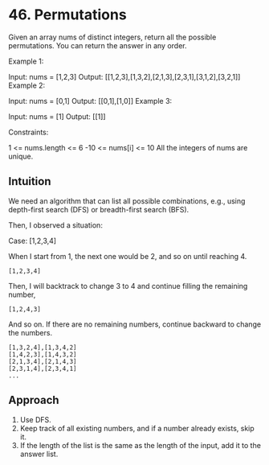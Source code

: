# 46. Permutations

Given an array nums of distinct integers, return all the possible permutations. You can return the answer in any order.

Example 1:

Input: nums = [1,2,3]
Output: [[1,2,3],[1,3,2],[2,1,3],[2,3,1],[3,1,2],[3,2,1]]
Example 2:

Input: nums = [0,1]
Output: [[0,1],[1,0]]
Example 3:

Input: nums = [1]
Output: [[1]]
 

Constraints:

1 <= nums.length <= 6
-10 <= nums[i] <= 10
All the integers of nums are unique.

## Intuition
We need an algorithm that can list all possible combinations, e.g., using depth-first search (DFS) or breadth-first search (BFS).

Then, I observed a situation:

Case: [1,2,3,4]

When I start from 1, the next one would be 2, and so on until reaching 4.
```
[1,2,3,4]
```

Then, I will backtrack to change 3 to 4 and continue filling the remaining number,
```
[1,2,4,3]
```

And so on. If there are no remaining numbers, continue backward to change the numbers.
```
[1,3,2,4],[1,3,4,2]
[1,4,2,3],[1,4,3,2]
[2,1,3,4],[2,1,4,3]
[2,3,1,4],[2,3,4,1]
...
```

## Approach
1. Use DFS.
2. Keep track of all existing numbers, and if a number already exists, skip it.
3. If the length of the list is the same as the length of the input, add it to the answer list.
